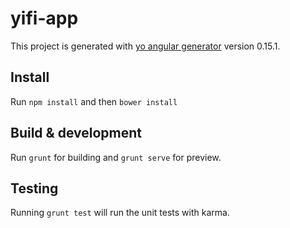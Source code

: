 # yifi-app

This project is generated with [yo angular generator](https://github.com/yeoman/generator-angular)
version 0.15.1.

## Install 
Run `npm install` and then `bower install`

## Build & development

Run `grunt` for building and `grunt serve` for preview.

## Testing

Running `grunt test` will run the unit tests with karma.
